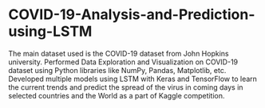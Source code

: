 # COVID-19-Analysis-and-Prediction-using-LSTM

The main dataset used is the COVID-19 dataset from John Hopkins university.
Performed Data Exploration and Visualization on COVID-19 dataset using Python libraries like NumPy, Pandas, Matplotlib, etc.
Developed multiple models using LSTM with Keras and TensorFlow to learn the current trends and predict the spread of the virus in coming days in selected countries and the World as a part of Kaggle competition.

